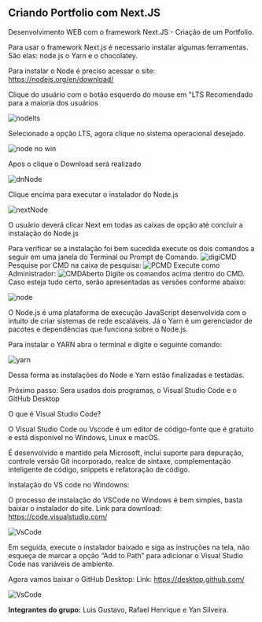 ## Criando Portfolio com Next.JS

Desenvolvimento WEB com o framework Next.JS - Criação de um Portfolio.

Para usar o framework Next.js é necessario instalar algumas ferramentas.
São elas: node.js o Yarn e o chocolatey.

Para instalar o Node é preciso acessar o site: https://nodejs.org/en/download/

Clique do usuário com o botão esquerdo do mouse em "LTS Recomendado para a maioria dos usuários 

![nodelts](https://user-images.githubusercontent.com/88038755/161458176-362c7d2e-0731-4434-b87b-390afce65b95.jpeg)

Selecionado a opção LTS, agora clique no sistema operacional desejado.

![node no win](https://user-images.githubusercontent.com/88038755/161458581-0d4b2c39-cbc8-4b34-9ade-9c016bdbd9f3.jpeg)

Apos o clique o Download será realizado

![dnNode](https://user-images.githubusercontent.com/88038755/161458847-db07b648-21c9-4d08-a5c8-11b883499bde.jpeg)

Clique encima para executar o instalador do Node.js

![nextNode](https://user-images.githubusercontent.com/88038755/161459379-cceef4c7-bc64-4616-b649-dc21efefdaf8.jpeg)

O usuário deverá clicar Next em todas as caixas de opção até concluir a instalação do Node.js

Para verificar se a instalação foi bem sucedida execute os dois comandos a seguir em uma janela do Terminal ou Prompt de Comando.
![digiCMD](https://user-images.githubusercontent.com/88038755/161460943-9e077dfb-733f-4bc1-8e09-6925970e693f.jpeg)
Pesquise por CMD na caixa de pesquisa:
![PCMD](https://user-images.githubusercontent.com/88038755/161461050-f3fa6516-8fa1-4b3c-8c04-21905afa7fe9.jpeg)
Execute como Administrador:
![CMDAberto](https://user-images.githubusercontent.com/88038755/161461114-06d3778d-5ad4-4d14-b95a-21a439608654.jpeg)
 Digite os comandos acima dentro do CMD.
 Caso esteja tudo certo, serão apresentadas as versões conforme abaixo: 

![node](https://user-images.githubusercontent.com/88038755/161459792-327bbc48-ca2e-4859-8412-0dbf80c99cb2.jpeg)

O Node.js é uma plataforma de execução JavaScript desenvolvida com o intuito de criar sistemas de rede escaláveis. Já o Yarn é um gerenciador de pacotes e dependências que funciona sobre o Node.js.

Para instalar o YARN abra o terminal e digite o seguinte comando:

![yarn](https://user-images.githubusercontent.com/88038755/161460120-12a0a340-5762-44d1-a2e7-cc5c3ea97cbe.jpeg)

Dessa forma as instalações do Node e Yarn estão finalizadas e testadas.

Próximo passo: Sera usados dois programas, o Visual Studio Code e o GitHub Desktop

O que é Visual Studio Code?

O Visual Studio Code ou Vscode é um editor de código-fonte que é gratuito e está disponível no Windows, Linux e macOS.

É desenvolvido e mantido pela Microsoft, inclui suporte para depuração, controle versão Git incorporado, realce de sintaxe, complementação inteligente de código, snippets e refatoração de código.

Instalação do VS code no Windowns:

O processo de instalação do VSCode no Windows é bem simples, basta baixar o instalador do site.
Link para download: https://code.visualstudio.com/

![VsCode](https://user-images.githubusercontent.com/88038755/161541423-19c603f9-3e06-4f88-8d19-2e26de463ad2.jpeg)

Em seguida, execute o instalador baixado e siga as instruções na tela, não esqueça de marcar a opção “Add to Path” para adicionar o Visual Studio Code nas variáveis de ambiente.

Agora vamos baixar o GitHub Desktop:
Link: https://desktop.github.com/

![VsCode](https://user-images.githubusercontent.com/88038755/161552353-c42a58bd-8fea-4a45-89b3-8472c2403456.jpeg)



**Integrantes do grupo:** Luis Gustavo, Rafael Henrique e Yan Silveira.
